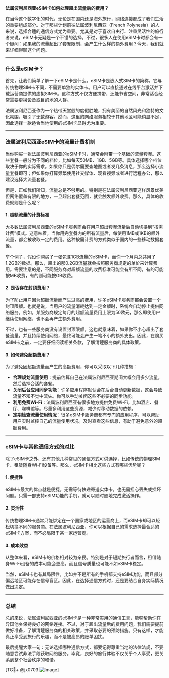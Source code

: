 **法属波利尼西亚eSIM卡如何处理超出流量后的费用？**

在当今这个数字化的时代，无论是在国内还是海外旅行，网络连接都成了我们生活的重要组成部分。对于那些计划前往法属波利尼西亚（French Polynesia）的人来说，选择合适的通信方式尤为重要。尤其是对于喜欢自由行、注重灵活性的旅行者来说，eSIM卡无疑是一个不错的选择。不过，很多人在使用eSIM卡时都会有一个疑问：如果我的流量超出了套餐限制，会产生什么样的额外费用？今天，我们就来详细聊聊这个问题。

---

### 什么是eSIM卡？

首先，让我们简单了解一下eSIM卡是什么。eSIM卡是嵌入式SIM卡的简称，它与传统物理SIM卡不同，不需要单独的实体卡。用户可以直接通过在线平台激活并下载运营商提供的虚拟SIM卡。这种方式不仅方便携带，还能节省空间，非常适合经常需要更换设备或目的地的人群。

法属波利尼西亚作为一个热带天堂般的度假胜地，拥有美丽的自然风光和独特的文化氛围，吸引了无数游客。然而，这里的网络服务相较于其他地区可能稍显不足，因此选择一款适合当地使用的eSIM卡显得尤为重要。

---

### 法属波利尼西亚eSIM卡的流量计费机制

当你购买一张法属波利尼西亚的eSIM卡时，通常会附带一个基础的流量套餐。这些套餐一般分为不同的档位，比如每天50MB、1GB、5GB等。具体选择哪个档位取决于你的实际需求。如果你只是偶尔需要查地图或者发几条消息，那么选择小流量套餐即可；但如果你打算频繁使用社交媒体、观看视频或者进行远程办公，那么建议选择大流量套餐。

但是，正如我们所知，流量总是不够用的。特别是在法属波利尼西亚这样风景优美但网络覆盖有限的地方，一旦超出套餐范围，就会触发额外收费。那么，具体的收费规则是什么呢？

#### 1. **超额流量的计费标准**
大多数法属波利尼西亚的eSIM卡服务商会在用户超出套餐流量后自动切换到“按需计费”模式。这意味着，当你用完套餐内的所有流量后，每使用1MB或1KB的额外流量，都会被收取一定的费用。这种按需计费的方式类似于国内的一些移动数据套餐。

举个例子，假设你购买了一张包含1GB流量的eSIM卡，而你一个月内总共用了1.2GB的数据。那么，超出的那0.2GB流量就会按照服务商规定的单价来计算费用。需要注意的是，不同服务商对超额流量的收费标准可能会有所不同，有的可能按MB收费，有的则可能按GB收费。

#### 2. **是否存在封顶费用？**
为了防止用户因为超额流量而产生过高的费用，许多eSIM卡服务商都会设置一个封顶限额。也就是说，当用户的流量消耗达到一定金额时，系统会自动停止提供网络服务。例如，某服务商规定每月的超额流量费用上限为50欧元，那么即使用户继续使用网络，也不会再产生额外费用。

不过，也有一些服务商没有设置封顶限额，这也就意味着，如果你不小心超出了套餐流量，并且持续使用网络，最终可能会产生一笔不小的额外支出。因此，在购买eSIM卡之前，一定要仔细阅读相关条款，了解清楚服务商的具体政策。

#### 3. **如何避免超额费用？**
为了避免因超额流量而产生的高额费用，你可以采取以下几种措施：

- **合理规划流量使用**：提前估算自己在法属波利尼西亚期间大概会用多少流量，然后选择合适的套餐。
- **关闭后台应用同步功能**：许多应用程序默认会在后台自动更新数据，这会导致流量不知不觉中流失。你可以手动关闭这些不必要的同步功能。
- **利用免费Wi-Fi**：法属波利尼西亚有很多地方提供免费Wi-Fi，比如酒店、餐厅、咖啡馆等。尽量多利用这些资源，减少对移动数据的依赖。
- **定期检查流量使用情况**：很多eSIM卡服务商都有专门的应用程序，可以帮助用户实时监控自己的流量使用状况。及时查看这些信息，有助于避免意外的超额费用。

---

### eSIM卡与其他通信方式的对比

除了eSIM卡之外，还有其他几种常见的通信方式可供选择，比如传统的物理SIM卡、租赁随身Wi-Fi设备等。那么，eSIM卡相比这些方式有哪些优势呢？

#### 1. **便捷性**
eSIM卡最大的优点就是便捷。无需等待快递寄送实体卡，也无需担心丢失或损坏问题。只需一部支持eSIM功能的手机，就可以随时随地完成激活操作。

#### 2. **灵活性**
传统物理SIM卡通常只能绑定在一个国家或地区的运营商上，而eSIM卡却可以轻松切换不同的服务商。在法属波利尼西亚，你可以根据自己的需求选择最合适的eSIM卡方案，而不必局限于某一家运营商。

#### 3. **成本效益**
从整体来看，eSIM卡的价格相对较为亲民。特别是对于短期旅行者而言，租借随身Wi-Fi设备的成本可能会更高，而且信号质量也可能不如eSIM卡稳定。

当然，eSIM卡也有其局限性，比如并不是所有的手机都支持eSIM功能，而且部分偏远地区可能存在信号盲区。因此，在选择通信方式时，还是要结合自身实际情况做出决定。

---

### 总结

总的来说，法属波利尼西亚的eSIM卡是一种非常实用的通信工具，能够帮助你在异国他乡保持良好的网络连接。不过，对于超出流量后的费用问题，我们需要提前做好准备，了解清楚服务商的相关政策，并采取必要的预防措施。只有这样，才能真正享受到旅行的乐趣，而不是被高昂的账单困扰。

最后提醒大家一句：无论选择哪种通信方式，都要记得尊重当地的法律法规，不要随意尝试非法手段获取网络服务。毕竟，良好的旅行体验不仅关乎个人享受，更关系到整个社会秩序的和谐。

[TG💪+ @jx0703 ![Image](https://github.com/user-attachments/assets/dbca1d08-cadb-493c-b0ec-ad6f7a83f270)]